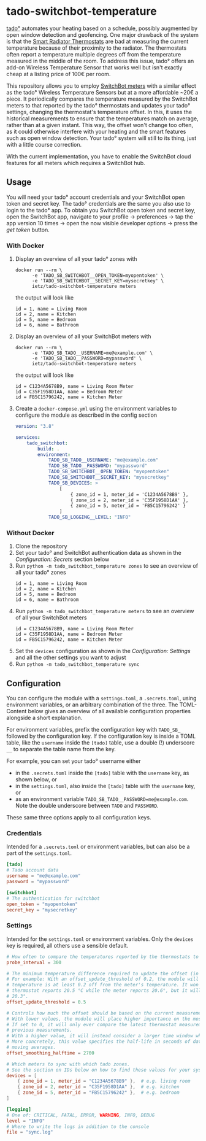 # tado-switchbot-temperature
[tado°](https://www.tado.com/) automates your heating based on a schedule, possibly augmented by open window detection and geofencing.
One major drawback of the system is that the [Smart Radiator Thermostats](https://www.tado.com/de-en/smart-radiator-thermostat) are bad at measuring the current temperature because of their proximity to the radiator.
The thermostats often report a temperature multiple degrees off from the temperature measured in the middle of the room.
To address this issue, tado° offers an add-on Wireless Temperature Sensor that works well but isn't exactly cheap at a listing price of 100€ per room.

This repository allows you to employ [SwitchBot meters](https://eu.switch-bot.com/pages/switchbot-meter-plus) with a similar effect as the tado° Wireless Temperature Sensors but at a more affordable ~20€ a piece.
It periodically compares the temperature measured by the SwitchBot meters to that reported by the tado° thermostats and updates your tado° settings, changing the thermostat's temperature offset.
In this, it uses the historical measurements to ensure that the temperatures match on average, rather than at a given instant.
This way, the offset won't change too often, as it could otherwise interfere with your heating and the smart features such as open window detection.
Your tado° system will still to its thing, just with a little course correction.

With the current implementation, you have to enable the SwitchBot cloud features for all meters which requires a SwitchBot hub.

## Usage
You will need your tado° account credentials and your SwitchBot open token and secret key.
The tado° credentials are the same you also use to login to the tado° app.
To obtain you SwitchBot open token and secret key, open the SwitchBot app, navigate to your profile
&rarr; preferences
&rarr; tap the app version 10 times
&rarr; open the now visible developer options
&rarr; press the _get token_ button.

### With Docker
1. Display an overview of all your tado° zones with
   ```shell
   docker run --rm \
         -e 'TADO_SB_SWITCHBOT__OPEN_TOKEN=myopentoken' \
         -e 'TADO_SB_SWITCHBOT__SECRET_KEY=mysecretkey' \
         ietz/tado-switchbot-temperature meters
   ```
   the output will look like
   ```
   id = 1, name = Living Room
   id = 2, name = Kitchen
   id = 5, name = Bedroom
   id = 6, name = Bathroom
   ```
   
2. Display an overview of all your SwitchBot meters with
   ```shell
   docker run --rm \
         -e 'TADO_SB_TADO__USERNAME=me@example.com' \
         -e 'TADO_SB_TADO__PASSWORD=mypassword' \
         ietz/tado-switchbot-temperature meters
   ```
   the output will look like
   ```
   id = C1234A5678B9, name = Living Room Meter
   id = C35F1958D1AA, name = Bedroom Meter
   id = FB5C15796242, name = Kitchen Meter
   ```
3. Create a `docker-compose.yml` using the environment variables to configure the module as described in the config section
   ```yaml
   version: "3.8"
   
   services:
       tado_switchbot:
           build: .
           environment:
               TADO_SB_TADO__USERNAME: "me@example.com"
               TADO_SB_TADO__PASSWORD: "mypassword"
               TADO_SB_SWITCHBOT__OPEN_TOKEN: "myopentoken"
               TADO_SB_SWITCHBOT__SECRET_KEY: "mysecretkey"
               TADO_SB_DEVICES: >
                   [
                       { zone_id = 1, meter_id = 'C1234A5678B9' },
                       { zone_id = 2, meter_id = 'C35F1958D1AA' },
                       { zone_id = 5, meter_id = 'FB5C15796242' }
                   ]
               TADO_SB_LOGGING__LEVEL: "INFO"
   ```

### Without Docker
1. Clone the repository
2. Set your tado° and SwitchBot authentication data as shown in the _Configuration: Secrets_ section below
3. Run `python -m tado_switchbot_temperature zones` to see an overview of all your tado° zones
   ```
   id = 1, name = Living Room
   id = 2, name = Kitchen
   id = 5, name = Bedroom
   id = 6, name = Bathroom
   ```
4. Run `python -m tado_switchbot_temperature meters` to see an overview of all your SwitchBot meters
   ```
   id = C1234A5678B9, name = Living Room Meter
   id = C35F1958D1AA, name = Bedroom Meter
   id = FB5C15796242, name = Kitchen Meter
   ```
5. Set the `devices` configuration as shown in the _Configuration: Settings_ and all the other settings you want to adjust
6. Run `python -m tado_switchbot_temperature sync`

## Configuration
You can configure the module with a `settings.toml`, a `.secrets.toml`, using environment variables, or an arbitrary combination of the three.
The TOML-Content below gives an overview of all available configuration properties alongside a short explanation.

For environment variables, prefix the configuration key with `TADO_SB_` followed by the configuration key.
If the configuration key is inside a TOML table, like the `username` inside the `[tado]` table, use a double (!) underscore `__` to separate the table name from the key.

For example, you can set your tado° username either
- in the `.secrets.toml` inside the `[tado]` table with the `username` key, as shown below, or
- in the `settings.toml`, also inside the `[tado]` table with the `username` key, or
- as an environment variable `TADO_SB_TADO__PASSWORD=me@example.com`. Note the double underscore between `TADO` and `PASSWORD`.

These same three options apply to all configuration keys.


### Credentials
Intended for a `.secrets.toml` or environment variables, but can also be a part of the `settings.toml`.

```toml
[tado]
# Tado account data
username = "me@example.com"
password = "mypassword"

[switchbot]
# The authentication for switchbot
open_token = "myopentoken"
secret_key = "mysecretkey"
```

### Settings
Intended for the `settings.toml` or environment variables.
Only the `devices` key is required, all others use a sensible default.

```toml
# How often to compare the temperatures reported by the thermostats to the meters (interval in seconds)
probe_interval = 300

# The minimum temperature difference required to update the offset (in degrees celsius)
# For example: With an offset_update_threshold of 0.2, the module will update the thermostat's offset only when the
# temperature is at least 0.2 off from the meter's temperature. It won't change the offset in the tado° settings if the
# thermostat reports 20.5 °C while the meter reports 20.6°, but it will if the meter reports at least 20.7° or less than
# 20.3°.
offset_update_threshold = 0.5

# Controls how much the offset should be based on the current measurement vs. historical measurements.
# With lower values, the module will place higher importance on the most recent measurements. 
# If set to 0, it will only ever compare the latest thermostat measurement to the latest meter measurement, ignoring all
# previous measurements.
# With a higher value, it will instead consider a larger time window when comparing the measurements.
# More concretely, this value specifies the half-life in seconds of data point importance in the sense of exponential
# moving averages.
offset_smoothing_halftime = 2700

# Which meters to sync with which tado zones.
# See the section on IDs below on how to find these values for your system
devices = [
    { zone_id = 1, meter_id = "C1234A5678B9" },  # e.g. living room
    { zone_id = 2, meter_id = "C35F1958D1AA" },  # e.g. kitchen
    { zone_id = 5, meter_id = "FB5C15796242" },  # e.g. bedroom
]

[logging]
# One of: CRITICAL, FATAL, ERROR, WARNING, INFO, DEBUG
level = "INFO"
# Where to write the logs in addition to the console
file = "sync.log"
```
